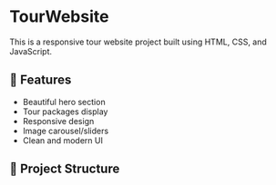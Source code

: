 # TourWebsite

This is a responsive tour website project built using HTML, CSS, and JavaScript.

## 🚀 Features

- Beautiful hero section
- Tour packages display
- Responsive design
- Image carousel/sliders
- Clean and modern UI

## 📁 Project Structure
